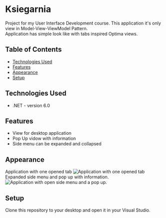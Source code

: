 # Ksiegarnia
Project for my User Interface Development course. This application it's only view in Model-View-ViewModel Pattern.
<br>Application has simple look like with tabs inspired Optima views.

## Table of Contents
* [Technologies Used](#technologies-used)
* [Features](#features)
* [Appearance](#appearance)
* [Setup](#setup)

## Technologies Used
- .NET - version 6.0

## Features
- View for desktop application
- Pop Up vidow with information
- Side menu can be expanded and collapsed

## Appearance
Application with one opened tab
<img src="https://i.imgur.com/tfSdh5j.png" alt="Application with one opened tab">
Expanded side menu and pop up with information.
<img src="https://i.imgur.com/ZhxaWBO.png" alt="Application with open side menu and a pop up.">

## Setup
Clone this repository to your desktop and open it in your Visual Studio.
